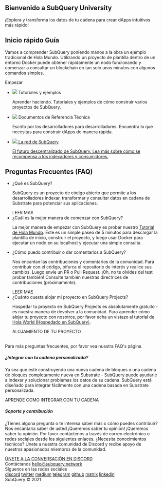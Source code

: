 <link rel="stylesheet" href="/assets/style/welcome.css" as="style" />
<div class="top2Sections">
  <section class="welcomeWords">
    <div class="main">
      <div>
        <h2 class="welcomeTitle">Bienvenido a SubQuery <span>University</span></h2>
        <p>¡Explora y transforma los datos de tu cadena para crear dApps intuitivos más rápido!</p>
      </div>
    </div>
  </section>
  <section class="startSection main">
    <div>
      <h2 class="title">Inicio rápido <span>Guía</span></h2>
      <p>Vamos a comprender SubQuery poniendo manos a la obra un ejemplo tradicional de Hola Mundo. Utilizando un proyecto de plantilla dentro de un entorno Docker puede obtener rápidamente un nodo funcionando y comenzar a consultar un blockchain en tan solo unos minutos con algunos comandos simples.
      </p>
      <span class="button">
        <router-link :to="{path: '/quickstart/helloworld-localhost/'}">
          <span>Empezar</span>
        </router-link>
      </span>
    </div>
  </section>
</div>
<div class="main">
  <div>
    <ul class="list">
      <li>
        <router-link :to="{path: '/academy/tutorials_examples/introduction/'}">
          <div>
            <img src="/assets/img/tutorialsIcon.svg" />
            <span>Tutoriales y ejemplos</span>
            <p>Aprender haciendo. Tutoriales y ejemplos de cómo construir varios proyectos de SubQuery.</p>
          </div>
        </router-link>
      </li>
      <li>
        <router-link :to="{path: '/create/introduction/'}">
          <div>
            <img src="/assets/img/docsIcon.svg" />
            <span>Documentos de Referencia Técnica</span>
            <p>Escrito por los desarrolladores para desarrolladores. Encuentra lo que necesitas para construir dApps de manera rápida.</p>
          </div>
        </router-link>
      </li>
      <li>
        <a href="https://static.subquery.network/whitepaper.pdf" target="_blank">
          <div>
            <img src="/assets/img/networkIcon.svg" />
            <span>La red de SubQuery</span>
            <p>El futuro descentralizado de SubQuery. Lea más sobre cómo se recompensa a los indexadores y consumidores.</p>
          </div>
        </a>
      </li>
    </ul>
  </div>
</div>
<section class="faqSection main">
  <div>
    <h2 class="title">Preguntas Frecuentes (FAQ)</h2>
    <ul class="faqList">
      <li>
        <div class="title">¿Qué es SubQuery?</div>
        <div class="content">
          <p>SubQuery es un proyecto de código abierto que permite a los desarrolladores indexar, transformar y consultar datos en cadena de Substrate para potenciar sus aplicaciones.</p>
          <span class="more">
            <router-link :to="{path: '/faqs/faqs/#what-is-subquery'}">LEER MAS</router-link>
          </span>
        </div>
      </li>
      <li>
        <div class="title">¿Cuál es la mejor manera de comenzar con SubQuery?</div>
        <div class="content">
          <p>La mejor manera de empezar con SubQuery es probar nuestro <a href="/quickstart/helloworld-localhost/">Tutorial de Hola Mundo</a>. Este es un simple paseo de 5 minutos para descargar la plantilla de inicio, construir el proyecto, y luego usar Docker para ejecutar un nodo en su localhost y ejecutar una simple consulta. </p>
        </div>
      </li>
      <li>
        <div class="title">¿Cómo puedo contribuir o dar comentarios a SubQuery?</div>
        <div class="content">
          <p>Nos encantan las contribuciones y comentarios de la comunidad. Para contribuir con el código, bifurca el repositorio de interés y realice sus cambios. Luego envíe un PR o Pull Request. ¡Oh, no te olvides del test probar también! Consulte también nuestras directrices de contribuciones (próximamente). </p>
          <span class="more">
            <router-link :to="{path: '/faqs/faqs/#what-is-the-best-way-to-get-started-with-subquery'}">LEER MAS</router-link>
          </span>
        </div>
      </li>
      <li>
        <div class="title">¿Cuánto cuesta alojar mi proyecto en SubQuery Projects?</div>
        <div class="content">
          <p>Hospedar tu proyecto en SubQuery Projects es absolutamente gratuito - es nuestra manera de devolver a la comunidad. Para aprender cómo alojar tu proyecto con nosotros, por favor echa un vistazo al tutorial de <a href="/quickstart/helloworld-hosted/">Hola World (Hospedado en SubQuery)</a>.</p>
          <span class="more">
            <router-link :to="{path: '/run_publish/publish/'}">ALOJAMIENTO DE TU PROYECTO </router-link>
          </span>
        </div>
      </li>
    </ul><br>
    Para más preguntas frecuentes, por favor vea nuestra <router-link :to="{path: '/faqs/faqs/'}">FAQ's</router-link> página.    
  </div>
</section>
<section class="main">
  <div>
    <div class="lastIntroduce lastIntroduce_1">
        <h5>¿Integrar con tu cadena personalizada?</h5>
        <p>Ya sea que esté construyendo una nueva cadena de bloques o una cadena de bloques completamente nueva en Substrate - SubQuery puede ayudarle a indexar y solucionar problemas los datos de su cadena. SubQuery está diseñado para integrar fácilmente con una cadena basada en Substrate personalizada.</p>
        <span class="more">
          <router-link :to="{path: '/create/mapping/#custom-substrate-chains'}">APRENDE COMO INTEGRAR CON TU CADENA</router-link>
        </span>
    </div>
    <div class="lastIntroduce lastIntroduce_2">
        <h5>Soporte y contribución</h5>
        <p>¿Tienes alguna pregunta o te interesa saber más o cómo puedes contribuir? Nos encantaría saber de usted ¡Queremos saber tu opinión! ¡Queremos saber tu opinión. Por favor contáctenos a través de correo electrónico o redes sociales desde los siguientes enlaces. ¿Necesita conocimientos técnicos? Únete a nuestra comunidad de Discord y recibe apoyo de nuestros apasionados miembros de la comunidad. </p>
        <a class="more" target="_blank" href="https://discord.com/invite/78zg8aBSMG">ÚNETE A LA CONVERSACIÓN EN DISCORD</a>
    </div>
    </div>
</section>
<section class="main connectSection">
  <div class="email">
    <span>Contáctanos</span>
    <a href="mailto:hello@subquery.network">hello@subquery.network</a>
  </div>
  <div>
    <div>Síguenos en las redes sociales</div>
    <div class="connectWay">
      <a href="https://discord.com/invite/78zg8aBSMG" target="_blank" class="connectDiscord">discord</a>
      <a href="https://twitter.com/subquerynetwork" target="_blank" class="connectTwitter">twitter</a>
      <a href="https://medium.com/@subquery" target="_blank" class="connectMedium">medium</a>
      <a href="https://t.me/subquerynetwork" target="_blank" class="connectTelegram">telegram</a>
      <a href="https://github.com/OnFinality-io/subql" target="_blank" class="connectGithub">github</a>
      <a href="https://matrix.to/#/#subquery:matrix.org" target="_blank" class="connectMatrix">matrix</a>
      <a href="https://www.linkedin.com/company/subquery" target="_blank" class="connectLinkedin">linkedin</a>
    </div>
  </div>
</section>
</div> </div>
<div class="footer">
  <div class="main"><div>SubQuery © 2021</div></div>
</div>
<script charset="utf-8" src="/assets/js/welcome.js"></script>
